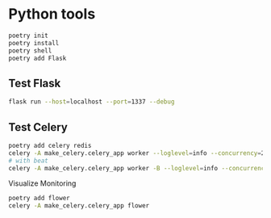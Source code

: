# Python tools


```sh
poetry init
poetry install
poetry shell
poetry add Flask
```

## Test Flask

```sh
flask run --host=localhost --port=1337 --debug
```

## Test Celery

```sh
poetry add celery redis
celery -A make_celery.celery_app worker --loglevel=info --concurrency=2
# with beat
celery -A make_celery.celery_app worker -B --loglevel=info --concurrency=1
```

Visualize Monitoring

```sh
poetry add flower
celery -A make_celery.celery_app flower
```